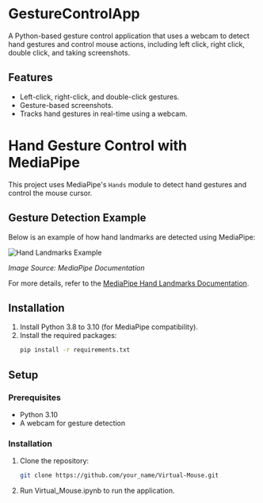 # GestureControlApp

A Python-based gesture control application that uses a webcam to detect hand gestures and control mouse actions, including left click, right click, double click, and taking screenshots.

## Features
- Left-click, right-click, and double-click gestures.
- Gesture-based screenshots.
- Tracks hand gestures in real-time using a webcam.

# Hand Gesture Control with MediaPipe

This project uses MediaPipe's `Hands` module to detect hand gestures and control the mouse cursor.

## Gesture Detection Example

Below is an example of how hand landmarks are detected using MediaPipe:

![Hand Landmarks Example](https://mediapipe.dev/images/mobile/hand_landmarks.png)

*Image Source: MediaPipe Documentation*

For more details, refer to the [MediaPipe Hand Landmarks Documentation](https://mediapipe.readthedocs.io/en/latest/solutions/hands.html).

## Installation

1. Install Python 3.8 to 3.10 (for MediaPipe compatibility).
2. Install the required packages:
   ```bash
   pip install -r requirements.txt


## Setup

### Prerequisites
- Python 3.10 
- A webcam for gesture detection

### Installation
1. Clone the repository:
   ```bash
   git clone https://github.com/your_name/Virtual-Mouse.git
2. Run Virtual_Mouse.ipynb to run the application.

